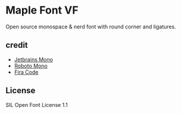 # Maple Font VF

Open source monospace & nerd font with round corner and ligatures.

## credit

- [Jetbrains Mono](https://github.com/JetBrains/JetBrainsMono)
- [Roboto Mono](https://github.com/googlefonts/RobotoMono)
- [Fira Code](https://github.com/tonsky/FiraCode)

## License

SIL Open Font License 1.1
